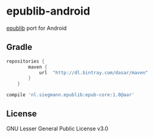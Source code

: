 # epublib-android
[epublib](https://github.com/psiegman/epublib) port for Android



## Gradle
```gradle
repositories {
        maven {
            url  "http://dl.bintray.com/dasar/maven"
        }
    }
```

```gradle
compile 'nl.siegmann.epublib:epub-core:1.0@aar'
```

## License

GNU Lesser General Public License v3.0
